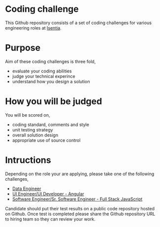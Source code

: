 # Coding challenge
This Github repository consists of a set of coding challenges for various engineering roles at [Isentia](http://www.isentia.com/).

# Purpose
Aim of these coding challenges is three fold,

- evaluate your coding abilities 
- judge your technical experince
- understand how you design a solution

# How you will be judged
You will be scored on,

- coding standard, comments and style
- unit testing strategy
- overall solution design
- appropriate use of source control

# Intructions
Depending on the role your are applying, please take one of the following challenges,

- [Data Engineer](https://github.com/Isentia/Coding-Challenge/blob/master/Data-Engineer-Coding-Challenge.md)
- [UI Engineer/UI Developer - Angular](https://github.com/Isentia/Coding-Challenge/blob/master/UI-Engineer-Angular-Coding-Challenge.md)
- [Software Engineer/Sr. Software Engineer - Full Stack JavaScript](https://github.com/Isentia/Coding-Challenge/blob/master/Software-Engineer-Full-Stack-JavaScript-Coding-Challenge.md)


Candidate should put their test results on a public code repository hosted on Github. Once test is completed please share the Github repository URL to hiring team so they can review your work.
